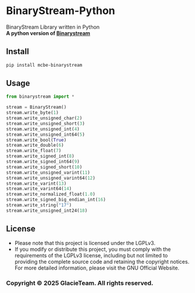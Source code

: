 # BinaryStream-Python
BinaryStream Library written in Python  
**A python version of [Binarystream](https://github.com/GlacieTeam/BinaryStream)**

## Install
```bash
pip install mcbe-binarystream
```

## Usage
```Python
from binarystream import *

stream = BinaryStream()
stream.write_byte(1)
stream.write_unsigned_char(2)
stream.write_unsigned_short(3)
stream.write_unsigned_int(4)
stream.write_unsigned_int64(5)
stream.write_bool(True)
stream.write_double(6)
stream.write_float(7)
stream.write_signed_int(8)
stream.write_signed_int64(9)
stream.write_signed_short(10)
stream.write_unsigned_varint(11)
stream.write_unsigned_varint64(12)
stream.write_varint(13)
stream.write_varint64(14)
stream.write_normalized_float(1.0)
stream.write_signed_big_endian_int(16)
stream.write_string("17")
stream.write_unsigned_int24(18)
```

## License
- Please note that this project is licensed under the LGPLv3.
- If you modify or distribute this project, you must comply with the requirements of the LGPLv3 license, including but not limited to providing the complete source code and retaining the copyright notices. For more detailed information, please visit the GNU Official Website.

### Copyright © 2025 GlacieTeam. All rights reserved.